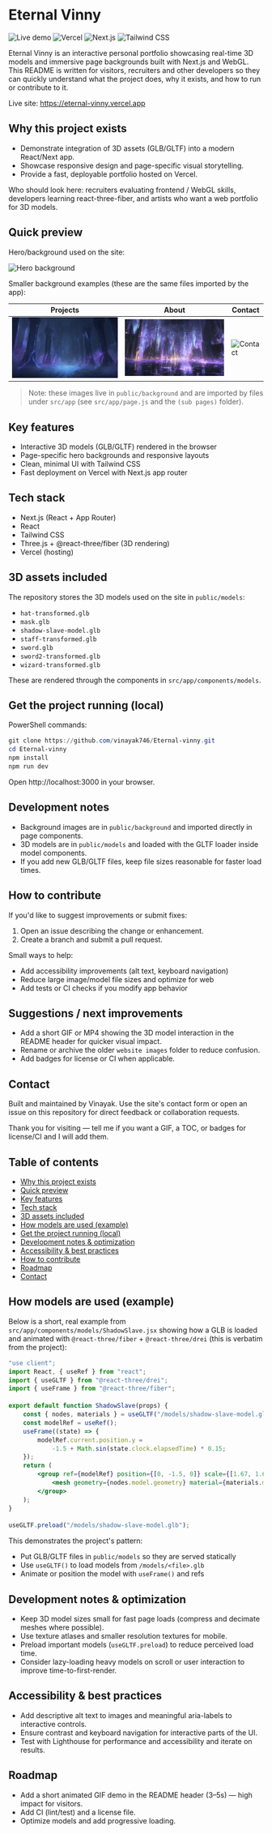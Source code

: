 # Eternal Vinny

![Live demo](https://img.shields.io/badge/Live-Demo-brightgreen)
![Vercel](https://img.shields.io/badge/Deploy-Vercel-black?logo=vercel)
![Next.js](https://img.shields.io/badge/Framework-Next.js-black?logo=next.js)
![Tailwind CSS](https://img.shields.io/badge/CSS-Tailwind%20CSS-blue?logo=tailwindcss)

Eternal Vinny is an interactive personal portfolio showcasing real-time 3D models and immersive page backgrounds built with Next.js and WebGL. This README is written for visitors, recruiters and other developers so they can quickly understand what the project does, why it exists, and how to run or contribute to it.

Live site: https://eternal-vinny.vercel.app

## Why this project exists

- Demonstrate integration of 3D assets (GLB/GLTF) into a modern React/Next app.
- Showcase responsive design and page-specific visual storytelling.
- Provide a fast, deployable portfolio hosted on Vercel.

Who should look here: recruiters evaluating frontend / WebGL skills, developers learning react-three-fiber, and artists who want a web portfolio for 3D models.

## Quick preview

Hero/background used on the site:

![Hero background](public/background/home-newer.png "Site hero background")

Smaller background examples (these are the same files imported by the app):

| Projects | About | Contact |
|---|---|---|
| ![Projects](public/background/projects-background.png "Projects background") | ![About](public/background/about.png "About background") | ![Contact](public/background/contact-new.png "Contact background") |

> Note: these images live in `public/background` and are imported by files under `src/app` (see `src/app/page.js` and the `(sub pages)` folder).

## Key features

- Interactive 3D models (GLB/GLTF) rendered in the browser
- Page-specific hero backgrounds and responsive layouts
- Clean, minimal UI with Tailwind CSS
- Fast deployment on Vercel with Next.js app router

## Tech stack

- Next.js (React + App Router)
- React
- Tailwind CSS
- Three.js + @react-three/fiber (3D rendering)
- Vercel (hosting)

## 3D assets included

The repository stores the 3D models used on the site in `public/models`:

- `hat-transformed.glb`
- `mask.glb`
- `shadow-slave-model.glb`
- `staff-transformed.glb`
- `sword.glb`
- `sword2-transformed.glb`
- `wizard-transformed.glb`

These are rendered through the components in `src/app/components/models`.

## Get the project running (local)

PowerShell commands:

```powershell
git clone https://github.com/vinayak746/Eternal-vinny.git
cd Eternal-vinny
npm install
npm run dev
```

Open http://localhost:3000 in your browser.

## Development notes

- Background images are in `public/background` and imported directly in page components.
- 3D models are in `public/models` and loaded with the GLTF loader inside model components.
- If you add new GLB/GLTF files, keep file sizes reasonable for faster load times.

## How to contribute

If you'd like to suggest improvements or submit fixes:

1. Open an issue describing the change or enhancement.
2. Create a branch and submit a pull request.

Small ways to help:

- Add accessibility improvements (alt text, keyboard navigation)
- Reduce large image/model file sizes and optimize for web
- Add tests or CI checks if you modify app behavior

## Suggestions / next improvements

- Add a short GIF or MP4 showing the 3D model interaction in the README header for quicker visual impact.
- Rename or archive the older `website images` folder to reduce confusion.
- Add badges for license or CI when applicable.

## Contact

Built and maintained by Vinayak. Use the site's contact form or open an issue on this repository for direct feedback or collaboration requests.


Thank you for visiting — tell me if you want a GIF, a TOC, or badges for license/CI and I will add them.
## Table of contents

- [Why this project exists](#why-this-project-exists)
- [Quick preview](#quick-preview)
- [Key features](#key-features)
- [Tech stack](#tech-stack)
- [3D assets included](#3d-assets-included)
- [How models are used (example)](#how-models-are-used-example)
- [Get the project running (local)](#get-the-project-running-local)
- [Development notes & optimization](#development-notes--optimization)
- [Accessibility & best practices](#accessibility--best-practices)
- [How to contribute](#how-to-contribute)
- [Roadmap](#roadmap)
- [Contact](#contact)

## How models are used (example)

Below is a short, real example from `src/app/components/models/ShadowSlave.jsx` showing how a GLB is loaded and animated with `@react-three/fiber` + `@react-three/drei` (this is verbatim from the project):

```jsx
"use client";
import React, { useRef } from "react";
import { useGLTF } from "@react-three/drei";
import { useFrame } from "@react-three/fiber";

export default function ShadowSlave(props) {
	const { nodes, materials } = useGLTF("/models/shadow-slave-model.glb");
	const modelRef = useRef();
	useFrame((state) => {
		modelRef.current.position.y =
			-1.5 + Math.sin(state.clock.elapsedTime) * 0.15;
	});
	return (
		<group ref={modelRef} position={[0, -1.5, 0]} scale={[1.67, 1.67, 0.9]}>
			<mesh geometry={nodes.model.geometry} material={materials.model} />
		</group>
	);
}

useGLTF.preload("/models/shadow-slave-model.glb");
```

This demonstrates the project's pattern:

- Put GLB/GLTF files in `public/models` so they are served statically
- Use `useGLTF()` to load models from `/models/<file>.glb`
- Animate or position the model with `useFrame()` and refs

## Development notes & optimization

- Keep 3D model sizes small for fast page loads (compress and decimate meshes where possible).
- Use texture atlases and smaller resolution textures for mobile.
- Preload important models (`useGLTF.preload`) to reduce perceived load time.
- Consider lazy-loading heavy models on scroll or user interaction to improve time-to-first-render.

## Accessibility & best practices

- Add descriptive alt text to images and meaningful aria-labels to interactive controls.
- Ensure contrast and keyboard navigation for interactive parts of the UI.
- Test with Lighthouse for performance and accessibility and iterate on results.

## Roadmap

- Add a short animated GIF demo in the README header (3–5s) — high impact for visitors.
- Add CI (lint/test) and a license file.
- Optimize models and add progressive loading.

